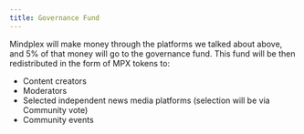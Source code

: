 ```yaml
---
title: Governance Fund
---
```


Mindplex will make money through the platforms we talked about above, and 5% of that money will go to the governance fund. This fund will be then redistributed in the form of MPX tokens to:

- Content creators
- Moderators
- Selected independent news media platforms (selection will be via Community vote)
- Community events
